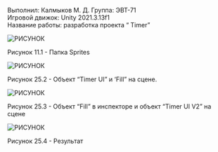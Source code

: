 Выполнил: Калмыков М. Д.
Группа: ЭВТ-71  
Игровой движок: Unity 2021.3.13f1  
Название работы: разработка проекта “ Timer”




![РИСУНОК](https://gspics.org/images/2022/12/04/0XqCER.png)  

Рисунок 11.1 - Папка Sprites 

![РИСУНОК](https://gspics.org/images/2022/12/04/0XqKUE.png)  

Рисунок 25.2 - Объект “Timer UI” и ‘Fill” на сцене.

![РИСУНОК](https://gspics.org/images/2022/12/04/0XqVfj.png)  

Рисунок 25.3 - Объект “Fill” в инспекторе и объект “Timer UI V2” на сцене

![РИСУНОК](https://gspics.org/images/2022/12/04/0Xqrsm.png)  

Рисунок 25.4 - Результат
